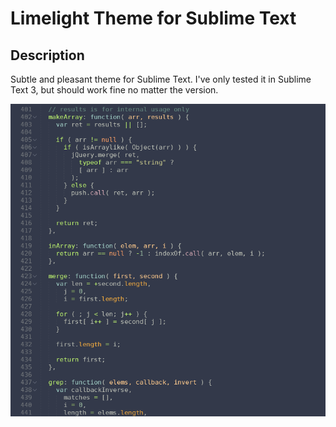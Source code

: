 Limelight Theme for Sublime Text
===========================


Description
-----------

Subtle and pleasant theme for Sublime Text.  I've only tested it in Sublime Text 3, but should work fine no matter the version.

![](./Limelight.png)

